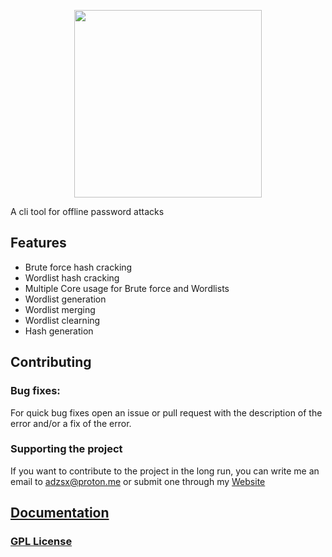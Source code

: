 <p align="center">
  <img src=https://github.com/adzsx/XCrack/blob/main/img/xcrack-no-bg.png height=300px>
</p>
A cli tool for offline password attacks

## Features
- Brute force hash cracking
- Wordlist hash cracking
- Multiple Core usage for Brute force and Wordlists
- Wordlist generation
- Wordlist merging
- Wordlist clearning
- Hash generation

## Contributing
### Bug fixes:
For quick bug fixes open an issue or pull request with the description of the error and/or a fix of the error.

### Supporting the project
If you want to contribute to the project in the long run, you can write me an email to adzsx@proton.me or submit one through my [Website](https://adzsx.github.io/#contact)


## [Documentation](https://adzsx.github.io/projects/xcrack/)


### [GPL License](https://choosealicense.com/licenses/gpl-3.0/)
